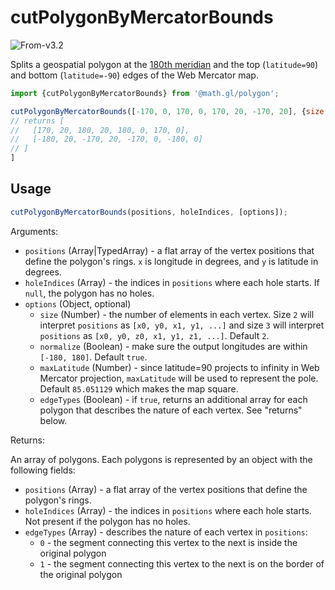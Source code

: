 # cutPolygonByMercatorBounds

<p class="badges">
  <img src="https://img.shields.io/badge/From-v3.2-blue.svg?style=flat-square" alt="From-v3.2" />
</p>

Splits a geospatial polygon at the [180th meridian](https://en.wikipedia.org/wiki/180th_meridian) and the top (`latitude=90`) and bottom (`latitude=-90`) edges of the Web Mercator map.

```js
import {cutPolygonByMercatorBounds} from '@math.gl/polygon';

cutPolygonByMercatorBounds([-170, 0, 170, 0, 170, 20, -170, 20], {size: 2});
// returns [
//   [170, 20, 180, 20, 180, 0, 170, 0],
//   [-180, 20, -170, 20, -170, 0, -180, 0]
// ]
]
```

## Usage

```js
cutPolygonByMercatorBounds(positions, holeIndices, [options]);
```

Arguments:

- `positions` (Array|TypedArray) - a flat array of the vertex positions that define the polygon's rings. `x` is longitude in degrees, and `y` is latitude in degrees.
- `holeIndices` (Array) - the indices in `positions` where each hole starts. If `null`, the polygon has no holes.
- `options` (Object, optional)
  - `size` (Number) - the number of elements in each vertex. Size `2` will interpret `positions` as `[x0, y0, x1, y1, ...]` and size `3` will interpret `positions` as `[x0, y0, z0, x1, y1, z1, ...]`. Default `2`.
  - `normalize` (Boolean) - make sure the output longitudes are within `[-180, 180]`. Default `true`.
  - `maxLatitude` (Number) - since latitude=90 projects to infinity in Web Mercator projection, `maxLatitude` will be used to represent the pole. Default `85.051129` which makes the map square.
  - `edgeTypes` (Boolean) - if `true`, returns an additional array for each polygon that describes the nature of each vertex. See "returns" below.

Returns:

An array of polygons. Each polygons is represented by an object with the following fields:

- `positions` (Array) - a flat array of the vertex positions that define the polygon's rings.
- `holeIndices` (Array) - the indices in `positions` where each hole starts. Not present if the polygon has no holes.
- `edgeTypes` (Array) - describes the nature of each vertex in `positions`:
  - `0` - the segment connecting this vertex to the next is inside the original polygon
  - `1` - the segment connecting this vertex to the next is on the border of the original polygon

